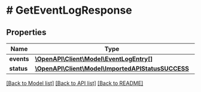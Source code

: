 # # GetEventLogResponse

## Properties

Name | Type | Description | Notes
------------ | ------------- | ------------- | -------------
**events** | [**\OpenAPI\Client\Model\EventLogEntry[]**](EventLogEntry.md) |  |
**status** | [**\OpenAPI\Client\Model\ImportedAPIStatusSUCCESS**](ImportedAPIStatusSUCCESS.md) |  |

[[Back to Model list]](../../README.md#models) [[Back to API list]](../../README.md#endpoints) [[Back to README]](../../README.md)

